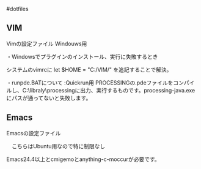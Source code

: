 #dotfiles

## VIM

Vimの設定ファイル
 Windouws用

・Windowsでプラグインのインストール、実行に失敗するとき

  システムのvimrcに
	let $HOME = "C:/VIM/"
  を追記することで解決。

・runpde.BATについて
:Quickrun用
PROCESSINGの.pdeファイルをコンパイルし、C:\libraly\processingに出力、実行するものです。processing-java.exeにパスが通ってないと失敗します。

## Emacs

Emacsの設定ファイル

　こちらはUbuntu用なので特に制限なし

Emacs24.4以上とcmigemoとanything-c-moccurが必要です。
